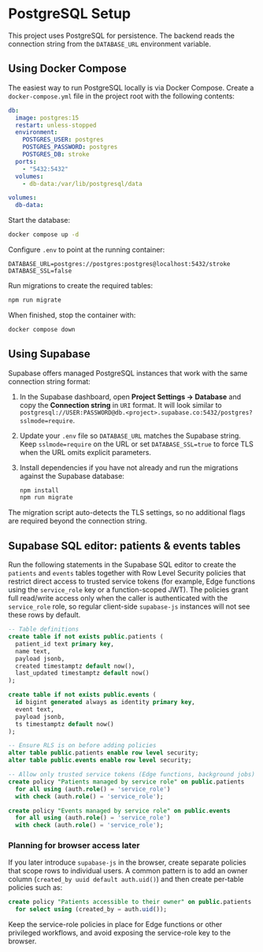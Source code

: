 # PostgreSQL Setup

This project uses PostgreSQL for persistence. The backend reads the connection
string from the `DATABASE_URL` environment variable.

## Using Docker Compose

The easiest way to run PostgreSQL locally is via Docker Compose. Create a
`docker-compose.yml` file in the project root with the following contents:

```yaml
db:
  image: postgres:15
  restart: unless-stopped
  environment:
    POSTGRES_USER: postgres
    POSTGRES_PASSWORD: postgres
    POSTGRES_DB: stroke
  ports:
    - "5432:5432"
  volumes:
    - db-data:/var/lib/postgresql/data

volumes:
  db-data:
```

Start the database:

```sh
docker compose up -d
```

Configure `.env` to point at the running container:

```
DATABASE_URL=postgres://postgres:postgres@localhost:5432/stroke
DATABASE_SSL=false
```

Run migrations to create the required tables:

```sh
npm run migrate
```

When finished, stop the container with:

```sh
docker compose down
```

## Using Supabase

Supabase offers managed PostgreSQL instances that work with the same
connection string format:

1. In the Supabase dashboard, open **Project Settings → Database** and copy
   the **Connection string** in `URI` format. It will look similar to
   `postgresql://USER:PASSWORD@db.<project>.supabase.co:5432/postgres?sslmode=require`.
2. Update your `.env` file so `DATABASE_URL` matches the Supabase string. Keep
   `sslmode=require` on the URL or set `DATABASE_SSL=true` to force TLS when
   the URL omits explicit parameters.
3. Install dependencies if you have not already and run the migrations against
   the Supabase database:

   ```sh
   npm install
   npm run migrate
   ```

The migration script auto-detects the TLS settings, so no additional flags are
required beyond the connection string.

## Supabase SQL editor: patients & events tables

Run the following statements in the Supabase SQL editor to create the
`patients` and `events` tables together with Row Level Security policies that
restrict direct access to trusted service tokens (for example, Edge functions
using the `service_role` key or a function-scoped JWT). The policies grant full
read/write access only when the caller is authenticated with the `service_role`
role, so regular client-side `supabase-js` instances will not see these rows by
default.

```sql
-- Table definitions
create table if not exists public.patients (
  patient_id text primary key,
  name text,
  payload jsonb,
  created timestamptz default now(),
  last_updated timestamptz default now()
);

create table if not exists public.events (
  id bigint generated always as identity primary key,
  event text,
  payload jsonb,
  ts timestamptz default now()
);

-- Ensure RLS is on before adding policies
alter table public.patients enable row level security;
alter table public.events enable row level security;

-- Allow only trusted service tokens (Edge functions, background jobs)
create policy "Patients managed by service role" on public.patients
  for all using (auth.role() = 'service_role')
  with check (auth.role() = 'service_role');

create policy "Events managed by service role" on public.events
  for all using (auth.role() = 'service_role')
  with check (auth.role() = 'service_role');
```

### Planning for browser access later

If you later introduce `supabase-js` in the browser, create separate policies
that scope rows to individual users. A common pattern is to add an owner column
(`created_by uuid default auth.uid()`) and then create per-table policies such
as:

```sql
create policy "Patients accessible to their owner" on public.patients
  for select using (created_by = auth.uid());
```

Keep the service-role policies in place for Edge functions or other privileged
workflows, and avoid exposing the service-role key to the browser.
